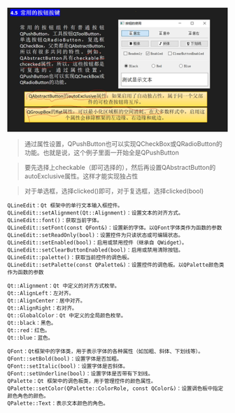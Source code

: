 ![ah](./1.jpg)

> 通过属性设置，QPushButton也可以实现QCheckBox或QRadioButton的功能。也就是说，这个例子里面一开始全是QPushButton

> 要先选择上checkable（即可选择的），然后再设置QAbstractButton的autoExclusive属性。这样才能实现独占性

> 对于单选框，选择clicked()即可，对于复选框，选择clicked(bool)

```
QLineEdit：Qt 框架中的单行文本输入框控件。
QLineEdit::setAlignment(Qt::Alignment)：设置文本的对齐方式。
QLineEdit::font()：获取当前字体。
QLineEdit::setFont(const QFont&)：设置新的字体。以QFont字体类作为函数的参数
QLineEdit::setReadOnly(bool)：设置控件为只读状态或可编辑状态。
QLineEdit::setEnabled(bool)：启用或禁用控件（继承自 QWidget）。
QLineEdit::setClearButtonEnabled(bool)：启用或禁用清除按钮。
QLineEdit::palette()：获取当前控件的调色板。
QLineEdit::setPalette(const QPalette&)：设置控件的调色板。以QPalette颜色类作为函数的参数
```
```
Qt::Alignment：Qt 中定义的对齐方式枚举。
Qt::AlignLeft：左对齐。
Qt::AlignCenter：居中对齐。
Qt::AlignRight：右对齐。
Qt::GlobalColor：Qt 中定义的全局颜色枚举。
Qt::black：黑色。
Qt::red：红色。
Qt::blue：蓝色。
```
```
QFont：Qt框架中的字体类，用于表示字体的各种属性（如加粗、斜体、下划线等）。
QFont::setBold(bool)：设置字体是否加粗。
QFont::setItalic(bool)：设置字体是否斜体。
QFont::setUnderline(bool)：设置字体是否带有下划线。
QPalette：Qt 框架中的调色板类，用于管理控件的颜色属性。
QPalette::setColor(QPalette::ColorRole, const QColor&)：设置调色板中指定颜色角色的颜色。
QPalette::Text：表示文本颜色的角色。
```